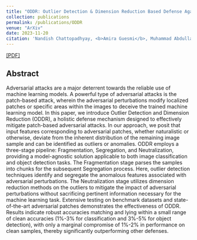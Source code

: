 ```yaml
---
title: "ODDR: Outlier Detection & Dimension Reduction Based Defense Against Adversarial Patches"
collection: publications
permalink: /publications/ODDR
venue: "ArXiv"
date: 2023-11-20
citation: 'Nandish Chattopadhyay, <b>Amira Guesmi</b>, Muhammad Abdullah Hanif, Bassem Ouni, Muhammad Shafique'
---
```

[[PDF]]([(https://arxiv.org/abs/2311.12084)])


## Abstract
Adversarial attacks are a major deterrent towards the reliable use of machine learning models. A powerful type of adversarial attacks is the patch-based attack, wherein the adversarial perturbations modify localized patches or specific areas within the images to deceive the trained machine learning model. In this paper, we introduce Outlier Detection and Dimension Reduction (ODDR), a holistic defense mechanism designed to effectively mitigate patch-based adversarial attacks. In our approach, we posit that input features corresponding to adversarial patches, whether naturalistic or otherwise, deviate from the inherent distribution of the remaining image sample and can be identified as outliers or anomalies. ODDR employs a three-stage pipeline: Fragmentation, Segregation, and Neutralization, providing a model-agnostic solution applicable to both image classification and object detection tasks. The Fragmentation stage parses the samples into chunks for the subsequent Segregation process. Here, outlier detection techniques identify and segregate the anomalous features associated with adversarial perturbations. The Neutralization stage utilizes dimension reduction methods on the outliers to mitigate the impact of adversarial perturbations without sacrificing pertinent information necessary for the machine learning task. Extensive testing on benchmark datasets and state-of-the-art adversarial patches demonstrates the effectiveness of ODDR. Results indicate robust accuracies matching and lying within a small range of clean accuracies (1%-3% for classification and 3%-5% for object detection), with only a marginal compromise of 1%-2% in performance on clean samples, thereby significantly outperforming other defenses.
